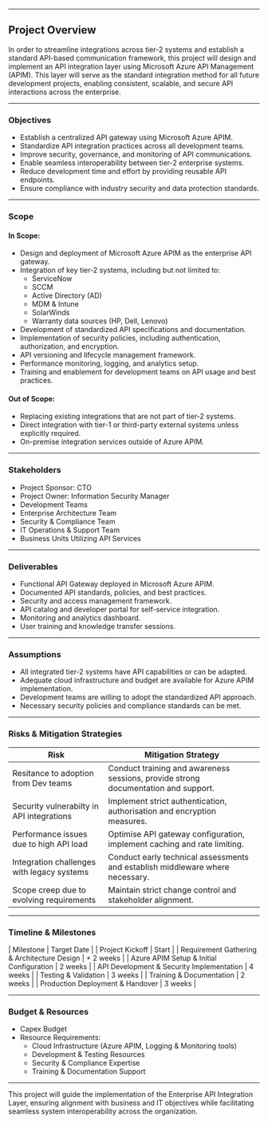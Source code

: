 

---

## Project Overview

In order to streamline integrations across tier-2 systems and establish a standard API-based communication framework, this project will design and implement an API integration layer using Microsoft Azure API Management (APIM). This layer will serve as the standard integration method for all future development projects, enabling consistent, scalable, and secure API interactions across the enterprise.

---

### Objectives

* Establish a centralized API gateway using Microsoft Azure APIM.
* Standardize API integration practices across all development teams.
* Improve security, governance, and monitoring of API communications.
* Enable seamless interoperability between tier-2 enterprise systems.
* Reduce development time and effort by providing reusable API endpoints.
* Ensure compliance with industry security and data protection standards.

---

### Scope

#### In Scope:

* Design and deployment of Microsoft Azure APIM as the enterprise API gateway.
* Integration of key tier-2 systems, including but not limited to:
  * ServiceNow
  * SCCM
  * Active Directory (AD)
  * MDM & Intune
  * SolarWinds
  * Warranty data sources (HP, Dell, Lenovo)
* Development of standardized API specifications and documentation.
* Implementation of security policies, including authentication, authorization, and encryption.
* API versioning and lifecycle management framework.
* Performance monitoring, logging, and analytics setup.
* Training and enablement for development teams on API usage and best practices.

#### Out of Scope:

* Replacing existing integrations that are not part of tier-2 systems.
* Direct integration with tier-1 or third-party external systems unless explicitly required.
* On-premise integration services outside of Azure APIM.

---

### Stakeholders

* Project Sponsor: CTO
* Project Owner: Information Security Manager
* Development Teams
* Enterprise Architecture Team
* Security & Compliance Team
* IT Operations & Support Team
* Business Units Utilizing API Services

---

### Deliverables

* Functional API Gateway deployed in Microsoft Azure APIM.
* Documented API standards, policies, and best practices.
* Security and access management framework.
* API catalog and developer portal for self-service integration.
* Monitoring and analytics dashboard.
* User training and knowledge transfer sessions.

---

### Assumptions

* All integrated tier-2 systems have API capabilities or can be adapted.
* Adequate cloud infrastructure and budget are available for Azure APIM implementation.
* Development teams are willing to adopt the standardized API approach.
* Necessary security policies and compliance standards can be met.

---

### Risks & Mitigation Strategies

| Risk | Mitigation Strategy|
|------|--------------------|
| Resitance to adoption from Dev teams |  Conduct training and awareness sessions, provide strong documentation and support. |
| Security vulnerabilty in API integrations | Implement strict authentication, authorisation and encryption measures. |
| Performance issues due to high API load | Optimise API gateway configuration, implement caching and rate limiting. |
| Integration challenges with legacy systems | Conduct early technical assessments and establish middleware where necessary. |
| Scope creep due to evolving requirements | Maintain strict change control and stakeholder alignment. |

---

### Timeline & Milestones

| Milestone | Target Date |
| Project Kickoff | Start |
| Requirement Gathering & Architecture Design | + 2 weeks |
| Azure APIM Setup & Initial Configuration | 2 weeks |
| API Development & Security Implementation | 4 weeks | 
| Testing & Validation | 3 weeks |
| Training & Documentation | 2 weeks |
| Production Deployment & Handover | 3 weeks |

---

### Budget & Resources

* Capex Budget
* Resource Requirements:
  * Cloud Infrastructure (Azure APIM, Logging & Monitoring tools)
  * Development & Testing Resources
  * Security & Compliance Expertise
  * Training & Documentation Support

---

This project will guide the implementation of the Enterprise API Integration Layer, ensuring alignment with business and IT objectives while facilitating seamless system interoperability across the organization.

